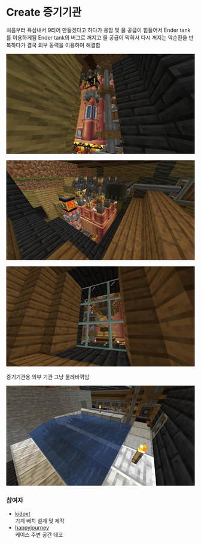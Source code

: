 # Create 증기기관

처음부터 욕심내서 9티어 만들겠다고 하다가 용암 및 물 공급이 힘들어서 Ender tank를 이용하게됨
Ender tank의 버그로 꺼지고 물 공급이 막혀서 다시 꺼지는 악순환을 반복하다가 결국 외부 동력을 이용하여 해결함

![메인1](../../asset/systems/create_steam_engine/main1.jpg)

![메인2](../../asset/systems/create_steam_engine/main2.jpg)

![메인3](../../asset/systems/create_steam_engine/main3.jpg)

증기기관용 외부 기관 그냥 물레바퀴임

![물레바퀴](../../asset/systems/create_steam_engine/water_wheel.jpg)

### 참여자
<!-- tag_source_open:description:member_contribute -->
- [kidoxt](../members/kidoxt.md)  
기계 배치 설계 및 제작
- [happyjourney](../members/happyjourney.md)  
케이스 주변 공간 데코
<!-- tag_close-->
